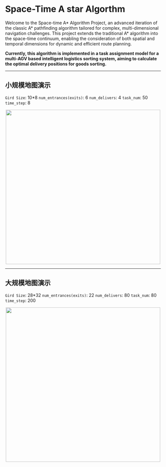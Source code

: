 # Space-Time A star Algorthm
Welcome to the Space-time A* Algorithm Project, an advanced iteration of the classic A* pathfinding algorithm tailored for complex, multi-dimensional navigation challenges. 
This project extends the traditional A* algorithm into the space-time continuum, enabling the consideration of both spatial and temporal dimensions for dynamic and efficient route planning.

**Currently, this algorithm is implemented in a task assignment model for a multi-AGV based intelligent logistics sorting system, aiming to calculate the optimal delivery positions for goods sorting.**
___
## 小规模地图演示
`Gird Size`: 10*8
`num_entrances(exits)`: 6
`num_delivers`: 4
`task_num`: 50
`time_step`: 8
<div align="center">
<img src="https://github.com/junzhexuA/StAstar/blob/master/agv_simulation.gif" height="500" width="500"/>
</div>

___

## 大规模地图演示
`Gird Size`: 28*32
`num_entrances(exits)`: 22
`num_delivers`: 80
`task_num`: 80
`time_step`: 200
<div align="center">
<img src="https://github.com/junzhexuA/StAstar/blob/master/agv_simulation_big.gif" height="500" width="500"/>
</div>
